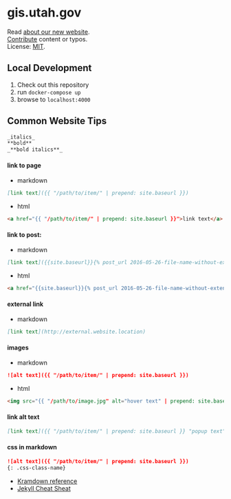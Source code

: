 # gis.utah.gov

Read [about our new website](http://gis.utah.gov/about-our-new-v6-website-in-ghpages).  
[Contribute](http://gis.utah.gov/about/contributing/) content or typos.  
License: [MIT](https://github.com/agrc/agrc.github.io/blob/master/LICENSE).

## Local Development

1. Check out this repository
1. run `docker-compose up`
1. browse to `localhost:4000`

## Common Website Tips

```md
_italics_
**bold**
_**bold italics**_
```

#### link to page

- markdown
```md
[link text]({{ "/path/to/item/" | prepend: site.baseurl }})
```
- html
```html
<a href="{{ "/path/to/item/" | prepend: site.baseurl }}">link text</a>
```
#### link to post:

- markdown
```md
[link text]({{site.baseurl}}{% post_url 2016-05-26-file-name-without-extension %})
```
- html
```html
<a href="{{site.baseurl}}{% post_url 2016-05-26-file-name-without-extension %}">link text</a>
```

#### external link

- markdown
```md
[link text](http://external.website.location)
```

#### images

- markdown
```md
![alt text]({{ "/path/to/item/" | prepend: site.baseurl }})
```
- html
```html
<img src="{{ "/path/to/image.jpg" alt="hover text" | prepend: site.baseurl }}"/>
```

#### link alt text
```md
[link text]({{ "/path/to/item/" | prepend: site.baseurl }} "popup text")
```

#### css in markdown
```md
![alt text]({{ "/path/to/item/" | prepend: site.baseurl }})
{: .css-class-name}
```

- [Kramdown reference](http://kramdown.gettalong.org/quickref.html)
- [Jekyll Cheat Sheat](http://cheat.jekyll.tips/)
